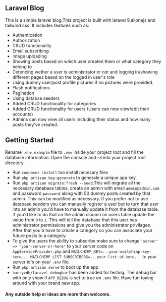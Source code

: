 ## Laravel Blog

This is a simple laravel blog.This project is built with laravel 9,alipnejs and tailwind css. It includes features such as:

- Authentication
- Authorization
- CRUD functionality
- Email subscribing
- Image uploading
- Showing posts based on which user created them or what category they belong to
- Detencing wether a user is administrator or not and logging in/showing different pages based on the logged in user's role
- Using dummy user/post profile pictures if no pictures were provided.
- Flash notifications
- Pagination
- Using databse seeders
- Added CRUD functionality for categories
- Added CRUD functionality for users (Users can now view/edit their accounts)
- Admins can now view all users including their status and how many posts they've created.

## Getting Started

Rename `.env.example` file to `.env` inside your project root and fill the database information.
Open the console and `cd` into your project root directory.
- Run `composer install` too install necesary files
- Run `php artisan key:generate` to generate a unique app key.
- Run `php artisan migrate:fresh --seed`.This will migrate all the necessary database tables, create an admin with email `admin@admin.com` and password `password` along with 50 dummy posts created by that admin. This can be modified as necessary. If you prefer not to use database seeders you can manually register a user but to turn that user into an admin you'd have to manually update it from the database table. If you'd like to do that on the admin cloumn on users table update the value from `0` to `1`. This will tell the database that this user has administrator permissions and give you the administrator privilages. After that you'd have to create a category so you can associate your future posts to a category.
- To give the users the ability to subscribe make sure to change `'server' => 'your-server-nr-here'` to your server code on `AppServiceProvider.php` and `MAILCHIMP_KEY=...your-mailchimp-key-here...
MAILCHIMP_LIST_SUBSCRIBERS=...your-list-id-here...` to your server  id's on your `.env` file.
- Run `php artisan serve` to boot up the app.<br />
- `barryvdh/laravel-debugbar` has been added for testing. The debug bar with only show if `APP_DEBUG` is set to true on `.env` file.
Have fun toying around with your brand new app.

#### Any outside help or ideas are more than welcome.
